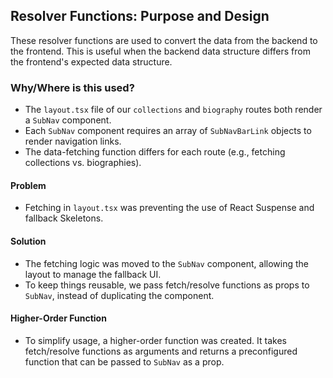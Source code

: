## Resolver Functions: Purpose and Design

These resolver functions are used to convert the data from the backend to the frontend.
This is useful when the backend data structure differs from the frontend's expected data structure.

### Why/Where is this used?

- The `layout.tsx` file of our `collections` and `biography` routes both render a `SubNav` component.
- Each `SubNav` component requires an array of `SubNavBarLink` objects to render navigation links.
- The data-fetching function differs for each route (e.g., fetching collections vs. biographies).

#### Problem

- Fetching in `layout.tsx` was preventing the use of React Suspense and fallback Skeletons.

#### Solution

- The fetching logic was moved to the `SubNav` component, allowing the layout to manage the fallback UI.
- To keep things reusable, we pass fetch/resolve functions as props to `SubNav`, instead of duplicating the component.

#### Higher-Order Function

- To simplify usage, a higher-order function was created. It takes fetch/resolve functions as arguments and returns a preconfigured function that can be passed to `SubNav` as a prop.
